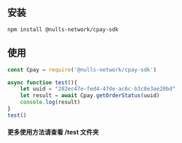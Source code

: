 ## 安装
```
npm install @nulls-network/cpay-sdk
```

## 使用
```javascript
const Cpay = require('@nulls-network/cpay-sdk')

async function test(){
    let uuid = "282ec47e-fed4-47de-ac6c-b3c8e3ae20bd"
    let result = await Cpay.getOrderStatus(uuid)
    console.log(result)
}
test()
```

#### 更多使用方法请查看 /test 文件夹
